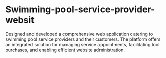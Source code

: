 # Swimming-pool-service-provider-websit
 Designed and developed a comprehensive web application catering to swimming pool service providers and their customers. The platform offers an integrated solution for managing service appointments, facilitating tool purchases, and enabling efficient website administration.
